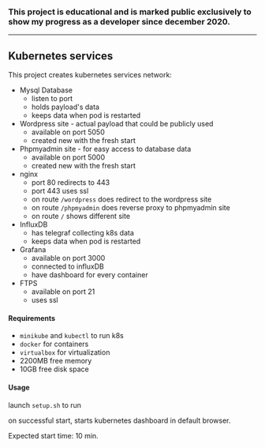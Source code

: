### This project is educational and is marked public exclusively to show  my progress as a developer since december 2020. ###

---
## Kubernetes services ##

This project creates kubernetes services network:

- Mysql Database
    - listen to port 
    - holds payload's data
    - keeps data when pod is restarted
- Wordpress site - actual payload that could be publicly used
    - available on port 5050
    - created new with the fresh start
- Phpmyadmin site - for easy access to database data
    - available on port 5000
    - created new with the fresh start
- nginx
    - port 80 redirects to 443
    - port 443 uses ssl
    - on route `/wordpress` does redirect to the wordpress site
    - on route `/phpmyadmin` does reverse proxy to phpmyadmin site
    - on route `/` shows different site
- InfluxDB
    - has telegraf collecting k8s data
    - keeps data when pod is restarted
- Grafana
    - available on port 3000
    - connected to influxDB
    - have dashboard for every container
- FTPS
    - available on port 21
    - uses ssl
    
#### Requirements ####

- `minikube` and `kubectl` to run k8s
- `docker` for containers
- `virtualbox` for virtualization
- 2200MB free memory
- 10GB free disk space

#### Usage ####

launch `setup.sh` to run    

on successful start, starts kubernetes dashboard in default browser.

Expected start time: 10 min.
